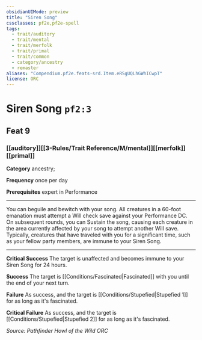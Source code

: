 ```yaml
---
obsidianUIMode: preview
title: "Siren Song"
cssclasses: pf2e,pf2e-spell
tags:
  - trait/auditory
  - trait/mental
  - trait/merfolk
  - trait/primal
  - trait/common
  - category/ancestry
  - remaster
aliases: "Compendium.pf2e.feats-srd.Item.eRSgUQLhGWhICwpT"
license: ORC
---
```

# Siren Song `pf2:3`
## Feat 9
### [[auditory]][[3-Rules/Trait Reference/M/mental]][[merfolk]][[primal]]

**Category** ancestry; 




**Frequency** once per day

**Prerequisites** expert in Performance

* * *

You can beguile and bewitch with your song. All creatures in a 60-foot emanation must attempt a Will check save against your Performance DC. On subsequent rounds, you can Sustain the song, causing each creature in the area currently affected by your song to attempt another Will save. Typically, creatures that have traveled with you for a significant time, such as your fellow party members, are immune to your Siren Song.

* * *

**Critical Success** The target is unaffected and becomes immune to your Siren Song for 24 hours.

**Success** The target is [[Conditions/Fascinated|Fascinated]] with you until the end of your next turn.

**Failure** As success, and the target is [[Conditions/Stupefied|Stupefied 1]] for as long as it's fascinated.

**Critical Failure** As success, and the target is [[Conditions/Stupefied|Stupefied 2]] for as long as it's fascinated.

*Source: Pathfinder Howl of the Wild*
*ORC*
